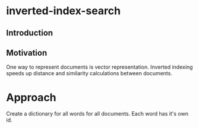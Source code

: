 # inverted-index-search

## Introduction


## Motivation
One way to represent documents is vector representation. Inverted indexing speeds up distance and similarity calculations between documents. 

# Approach
Create a dictionary for all words for all documents. Each word has it's own id. 




